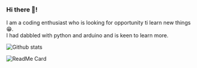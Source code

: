 ### Hi there 👋!

I am a coding enthusiast who is looking for opportunity ti learn new things😁.
<BR>
I had dabbled with python and arduino and is keen to learn more.

![Github stats](https://github-readme-stats.vercel.app/api?username=yourGithubUsername)


![ReadMe Card](https://github-readme-stats.vercel.app/api/pin/?username=georgerahul24&repo=Vira-Personal-Assistant)


